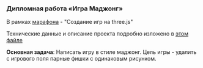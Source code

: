 ### Дипломная работа «Игра Маджонг»

В рамках [марафона](https://frontendblok.com/marathons/three-js) - "Создание игр
на three.js"

Технические данные и описание проекта подробно изложено в [этом файле](task.pdf)

**Основная задача**: Написать игру в стиле маджонг. Цель игры - удалить с игрового поля парные фишки с одинаковым рисунком.
